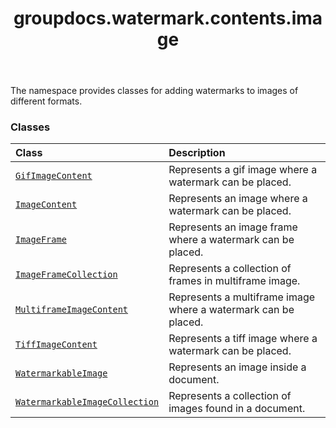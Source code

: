 ﻿---
title: groupdocs.watermark.contents.image
second_title: GroupDocs.Watermark for Python via .NET API References
description: 
type: docs
url: /python-net/groupdocs.watermark.contents.image/
is_root: false
weight: 10
---

The namespace provides classes for adding watermarks to images of different formats.

### Classes
| Class | Description |
| :- | :- |
| [`GifImageContent`](/watermark/python-net/groupdocs.watermark.contents.image/gifimagecontent) | Represents a gif image where a watermark can be placed. |
| [`ImageContent`](/watermark/python-net/groupdocs.watermark.contents.image/imagecontent) | Represents an image where a watermark can be placed. |
| [`ImageFrame`](/watermark/python-net/groupdocs.watermark.contents.image/imageframe) | Represents an image frame where a watermark can be placed. |
| [`ImageFrameCollection`](/watermark/python-net/groupdocs.watermark.contents.image/imageframecollection) | Represents a collection of frames in multiframe image. |
| [`MultiframeImageContent`](/watermark/python-net/groupdocs.watermark.contents.image/multiframeimagecontent) | Represents a multiframe image where a watermark can be placed. |
| [`TiffImageContent`](/watermark/python-net/groupdocs.watermark.contents.image/tiffimagecontent) | Represents a tiff image where a watermark can be placed. |
| [`WatermarkableImage`](/watermark/python-net/groupdocs.watermark.contents.image/watermarkableimage) | Represents an image inside a document. |
| [`WatermarkableImageCollection`](/watermark/python-net/groupdocs.watermark.contents.image/watermarkableimagecollection) | Represents a collection of images found in a document. |


